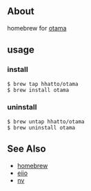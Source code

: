 ## About
homebrew for [otama](https://github.com/nagadomi/otama)

## usage

### install
```
$ brew tap hhatto/otama
$ brew install otama
```

### uninstall
```
$ brew untap hhatto/otama
$ brew uninstall otama
```

## See Also
  * [homebrew](http://brew.sh/)
  * [eiio](https://github.com/nagadomi/eiio)
  * [nv](https://github.com/nagadomi/nv)
